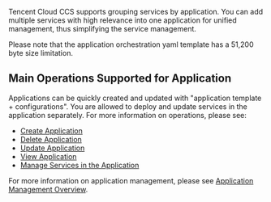 Tencent Cloud CCS supports grouping services by application. You can add multiple services with high relevance into one application for unified management, thus simplifying the service management.

Please note that the application orchestration yaml template has a 51,200 byte size limitation. 

## Main Operations Supported for Application

Applications can be quickly created and updated with "application template + configurations". You are allowed to deploy and update services in the application separately. For more information on operations, please see:

- [Create Application][1]
- [Delete Application][2]
- [Update Application][3]
- [View Application][4]
- [Manage Services in the Application][5]

For more information on application management, please see [Application Management Overview][7].

  [1]: https://cloud.tencent.com/document/product/457/11942
  [2]: https://cloud.tencent.com/document/product/457/11943
  [3]: https://cloud.tencent.com/document/product/457/11947
  [4]: https://cloud.tencent.com/document/product/457/11948
  [5]: https://cloud.tencent.com/document/product/457/11989
  [6]: https://console.cloud.tencent.com/ccs/guide
  [7]: https://cloud.tencent.com/document/product/457/12198
